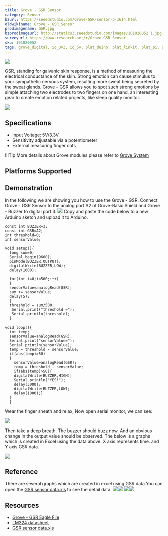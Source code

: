 ```yaml
---
title: Grove - GSR Sensor
category: Sensor
bzurl: https://seeedstudio.com/Grove-GSR-sensor-p-1614.html
oldwikiname: Grove_-_GSR_Sensor
prodimagename: GSR.jpg
bzprodimageurl: http://statics3.seeedstudio.com/images/101020052 1.jpg
surveyurl: https://www.research.net/r/Grove-GSR_Sensor
sku: 101020052
tags: grove_digital, io_3v3, io_5v, plat_duino, plat_linkit, plat_pi, plat_bbg
---
```


![](https://raw.githubusercontent.com/SeeedDocument/Grove-GSR_Sensor/master/img/GSR.jpg)

GSR, standing for galvanic skin response, is a method of measuring the electrical conductance of the skin. Strong emotion can cause stimulus to your sympathetic nervous system, resulting more sweat being secreted by the sweat glands. Grove – GSR allows you to spot such strong emotions by simple attaching two electrodes to two fingers on one hand, an interesting gear to create emotion related projects, like sleep quality monitor.


[![](https://raw.githubusercontent.com/SeeedDocument/common/master/Get_One_Now_Banner.png)](http://www.seeedstudio.com/Grove-GSR-sensor-p-1614.html)

Specifications
--------------

-   Input Voltage: 5V/3.3V
-   Sensitivity adjustable via a potentiometer
-   External measuring finger cots

!!!Tip
    More details about Grove modules please refer to [Grove System](http://wiki.seeed.cc/Grove_System/)

Platforms Supported
-------------------

Demonstration
-------------

In the following we are showing you how to use the Grove - GSR.
Connect Grove - GSR Sensor to the analog port A2 of Grove-Basic Shield and Grove - Buzzer to digital port 3. ![](https://raw.githubusercontent.com/SeeedDocument/Grove-GSR_Sensor/master/img/GSR_Connecting.JPG)
Copy and paste the code below to a new Arduino sketch and upload it to Arduino.

    const int BUZZER=3;
    const int GSR=A2;
    int threshold=0;
    int sensorValue;

    void setup(){
      long sum=0;
      Serial.begin(9600);
      pinMode(BUZZER,OUTPUT);
      digitalWrite(BUZZER,LOW);
      delay(1000);
      
      for(int i=0;i<500;i++)
      {
      sensorValue=analogRead(GSR);
      sum += sensorValue;
      delay(5);
      }
      threshold = sum/500;
       Serial.print("threshold =");
       Serial.println(threshold);
      }

    void loop(){
      int temp;
      sensorValue=analogRead(GSR);
      Serial.print("sensorValue=");
      Serial.println(sensorValue);
      temp = threshold - sensorValue;
      if(abs(temp)>50)
      {
        sensorValue=analogRead(GSR);
        temp = threshold - sensorValue;
        if(abs(temp)>50){
        digitalWrite(BUZZER,HIGH);
        Serial.println("YES!");
        delay(3000);
        digitalWrite(BUZZER,LOW);
        delay(1000);}
      }
      }

Wear the finger sheath and relax, Now open serial monitor, we can see:

![](https://raw.githubusercontent.com/SeeedDocument/Grove-GSR_Sensor/master/img/GSR_Result_Data.jpg)

Then take a deep breath. The buzzer should buzz now. And an obvious change in the output value should be observed.
The below is a graphs which is created in Excel using the data above. X axis represents time. and Y axis GSR data.

![](https://raw.githubusercontent.com/SeeedDocument/Grove-GSR_Sensor/master/img/Result_Chart.jpg)

Reference
---------

There are several graphs which are created in excel using GSR data.You can open the [GSR sensor data.xls](https://raw.githubusercontent.com/SeeedDocument/Grove-GSR_Sensor/master/res/GSR_sensor_data.xls) to see the detail data.
![](https://raw.githubusercontent.com/SeeedDocument/Grove-GSR_Sensor/master/img/Reference_graphs1.png)![](https://raw.githubusercontent.com/SeeedDocument/Grove-GSR_Sensor/master/img/Reference_graphs3.png)
![](https://raw.githubusercontent.com/SeeedDocument/Grove-GSR_Sensor/master/img/Reference_graphs2.png)![](https://raw.githubusercontent.com/SeeedDocument/Grove-GSR_Sensor/master/img/Reference_graphs4.png)

Resources
---------

- [Grove - GSR Eagle File](https://raw.githubusercontent.com/SeeedDocument/Grove-GSR_Sensor/master/res/Grove-GSR_Eagle_File.zip)
- [LM324 datasheet](https://raw.githubusercontent.com/SeeedDocument/Grove-GSR_Sensor/master/res/Lm324.pdf)
- [GSR sensor data.xls](https://raw.githubusercontent.com/SeeedDocument/Grove-GSR_Sensor/master/res/GSR_sensor_data.xls "File:GSR sensor data.xls")

<!-- This Markdown file was created from http://www.seeedstudio.com/wiki/Grove_-_GSR_Sensor -->
